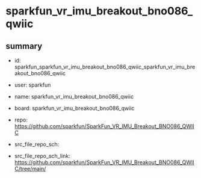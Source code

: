 # sparkfun_vr_imu_breakout_bno086_qwiic
 
## summary 
* id: sparkfun_sparkfun_vr_imu_breakout_bno086_qwiic_sparkfun_vr_imu_breakout_bno086_qwiic
* user: sparkfun
* name: sparkfun_vr_imu_breakout_bno086_qwiic
* board: sparkfun_vr_imu_breakout_bno086_qwiic
* repo: https://github.com/sparkfun/SparkFun_VR_IMU_Breakout_BNO086_QWIIC



* src_file_repo_sch: 
* src_file_repo_sch_link: https://github.com/sparkfun/SparkFun_VR_IMU_Breakout_BNO086_QWIIC/tree/main/






